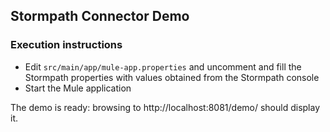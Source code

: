 ## Stormpath Connector Demo

### Execution instructions

- Edit `src/main/app/mule-app.properties` and uncomment and fill the Stormpath properties with values obtained from the Stormpath console
- Start the Mule application

The demo is ready: browsing to http://localhost:8081/demo/ should display it.
